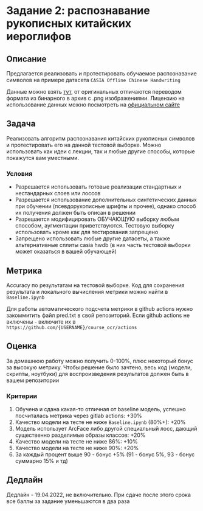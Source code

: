 # Задание 2: распознавание рукописных китайских иероглифов

## Описание

Предлагается реализовать и протестировать обучаемое распознавание символов на примере датасета `CASIA Offline Chinese Handwriting`

Данные можно взять [тут](https://drive.google.com/drive/folders/13hx2EY658ebmyOvkmfBPTcyNNeUZfIQt?usp=sharing), от оригинальных отличаются переводом формата из бинарного в архив с .png изображениями. Лицензию на использование данных можно посмотреть на [официальном сайте](http://www.nlpr.ia.ac.cn/databases/handwriting/Application_form.html)

## Задача

Реализовать алгоритм распознавания китайских рукописных символов и протестировать его на данной тестовой выборке. Можно использовать как идеи с лекции, так и любые другие способы, которые покажутся вам уместными.

### Условия

- Разрешается использовать готовые реализации стандартных и нестандарных слоев или лоссов
- Разрешается использование дополнительных синтетических данных при обучении (псевдорукописные шрифты и прочее), однако способ их получения должен быть описан в решении
- Разрешается модифицировать ОБУЧАЮЩУЮ выборку любым способом, аугментации приветствуются. Тестовую выборку использовать кроме как для тестирования запрещено
- Запрещено использовать любые другие датасеты, а также альтернативные сплиты casia hwdb (в них часть тестовой выборки может оказаться в вашей обучающей)

## Метрика

Accuracy по результатам на тестовой выборке. Код для сохранения результата и локального вычисления метрики можно найти в `Baseline.ipynb`

Для работы автоматического подсчета метрики в github actions нужно закоммитить файл pred.txt в свой репозиторий. Если github actions не включены - включите их в `https://github.com/{USERNAME}/course_ocr/actions`

## Оценка

За домашнюю работу можно получить 0-100%, плюс некоторый бонус за высокую метрику. Чтобы решение было зачтено, весь код (модели, скрипты, ноутбуки) для воспроизведения результатов должен быть в вашем репозитории

### Критерии

1. Обучена и сдана какая-то отличная от baseline модель, успешно посчиталась метрика через gitlab actions: +30%
2. Качество модели на тесте не ниже `Baseline.ipynb` (80%+): +20%
3. Модель использует ArcFace либо другой специальный лосс, дающий существенно разделимые образы классов: +20%
4. Качество модели на тесте не ниже 86%: +10%
5. Качество модели на тесте не ниже 90%: +20%
6. За каждый процент выше 90 - бонус +5% (91 - бонус 5%, 93 - бонус суммарно 15% и тд)

## Дедлайн

Дедлайн - 19.04.2022, не включительно. При сдаче после этого срока все баллы за задание уменьшаются в два раза
